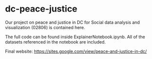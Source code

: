 # dc-peace-justice

Our project on peace and justice in DC for Social data analysis and visualization (02806) is contained here.

The full code can be found inside ExplainerNotebook.ipynb. All of the datasets referenced in the notebook are included.

Final website: https://sites.google.com/view/peace-and-justice-in-dc/
